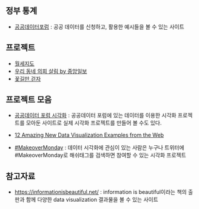 ## 정부 통계

- [공공데이터포럼](https://www.data.go.kr/) : 공공 데이터를 신청하고, 활용한 예시들을 볼 수 있는 사이트

## 프로젝트

- [월세지도](http://wolse.curzy.me/)
- [우리 동네 의회 살림 by 중앙일보](http://news.joins.com/DigitalSpecial/298)
- [꽃길만 걷자](https://github.com/FloweryRoads)



## 프로젝트 모음

- [공공데이터 포럼 시각화](https://www.data.go.kr/useCase/visualization/index.do) : 공공데이터 포럼에 있는 데이터를 이용한 시각화 프로젝트를 모아둔 사이트로 실제 시각화 프로젝트를 만들어 볼 수도 있다. 

- [12 Amazing New Data Visualization Examples from the Web](https://infogram.com/blog/12-amazing-new-data-visualization-examples-web/)

- [#MakeoverMonday](https://blog.naver.com/datageeks/221056662768) : 데이터 시각화에 관심이 있는 사람은 누구나 트위터에 #MakeoverMonday로 해쉬태그를 검색하면 참여할 수 있는 시각화 프로젝트



## 참고자료
- https://informationisbeautiful.net/ : information is beautiful이라는 책의 출판과 함께 다양한 data visualization 결과물을 볼 수 있는 사이트
